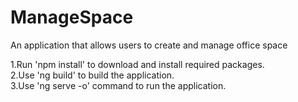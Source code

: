 # ManageSpace
An application that allows users to create and manage office space<br />

1.Run 'npm install' to download and install required packages.<br />
2.Use 'ng build' to build the application.<br />
3.Use 'ng serve -o' command to run the application.
